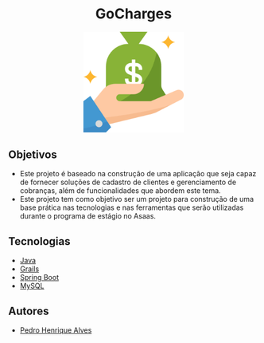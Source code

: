 
<h1 align="center">GoCharges</h1>

<div width="100%" overflow="hidden" align="center">
  <img src="gocharges.png" width="40%" />
</div

<br>

## Objetivos

- Este projeto é baseado na construção de uma aplicação que seja capaz de fornecer soluções de cadastro de clientes e gerenciamento de cobranças, além de funcionalidades que abordem este tema.
- Este projeto tem como objetivo ser um projeto para construção de uma base prática nas tecnologias e nas ferramentas que serão utilizadas durante o programa de estágio no Asaas.

## Tecnologias

 - [Java](https://www.java.com/pt-BR/)
 - [Grails](https://grails.org/)
 - [Spring Boot](https://spring.io/guides/gs/spring-boot/)
 - [MySQL](https://www.mysql.com/)

## Autores

- [Pedro Henrique Alves](https://github.com/pedrooalves)
